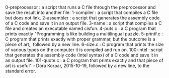 0-preprocessor :  a script that runs a C file through the preprocessor and save the result into another file.
1-compiler : a script that compiles a C file but does not link.
2-assembler : a script that generates the assembly code of a C code and save it in an output file.
3-name : a script that compiles a C file and creates an executable named cisfun.
4-puts.c : a C program that prints exactly "Programming is like building a multilingual puzzle.
5-printf.c : C program that prints exactly with proper grammar, but the outcome is a piece of art,, followed by a new line.
6-size.c : C program that prints the size of various types on the computer it is compiled and run on.
100-intel : script that generates the assembly code (Intel syntax) of a C code and save it in an output file.
101-quote.c : a C program that prints exactly and that piece of art is useful" - Dora Korpar, 2015-10-19, followed by a new line, to the standard error.
